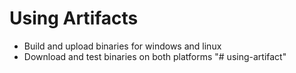 # Using Artifacts

- Build and upload binaries for windows and linux
- Download and test binaries on both platforms
"# using-artifact" 

